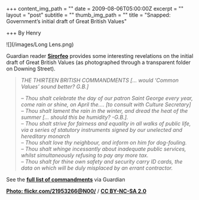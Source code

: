 +++
content_img_path = ""
date = 2009-08-06T05:00:00Z
excerpt = ""
layout = "post"
subtitle = ""
thumb_img_path = ""
title = "Snapped: Government’s initial draft of Great British Values"

+++
By Henry

![](/images/Long Lens.png)

Guardian reader [**Sirorfeo**](http://www.guardian.co.uk/users/sirorfeo) provides some interesting revelations on the initial draft of Great British Values (as photographed through a transparent folder on Downing Street).

> _THE THIRTEEN BRITISH COMMANDMENTS \[… would ‘Common Values’ sound better? G.B.\]_
>
> _– Thou shalt celebrate the day of our patron Saint George every year, come rain or shine, on April the…. \[to consult with Culture Secretary\]  
> – Thou shalt lament the rain in the winter, and dread the heat of the summer \[… should this be humidity? -G.B.\].  
> – Thou shalt strive for fairness and equality in all walks of public life, via a series of statutory instruments signed by our unelected and hereditary monarch  
> – Thou shalt love thy neighbour, and inform on him for dog-fouling.  
> – Thou shalt whinge incessantly about inadequate public services, whilst simultaneously refusing to pay any more tax.  
> – Thou shalt for thine own safety and security carry ID cards, the data on which will be duly misplaced by an errant contractor._

See the [**full list of commandments**](http://www.guardian.co.uk/commentisfree/2009/aug/06/alexander-chancellor-britishness-silvio-berlusconi?commentid=64848d0b-72b8-4df1-a215-00c7e4f724d9) via Guardian

[**Photo: flickr.com/21953266@N00/**](https://www.flickr.com/photos/21953266@N00/) / [**CC BY-NC-SA 2.0**](https://creativecommons.org/licenses/by-nc-sa/2.0/)